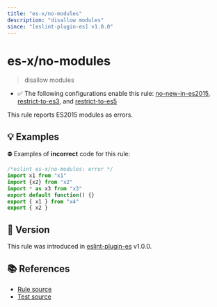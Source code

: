 ```yaml
---
title: "es-x/no-modules"
description: "disallow modules"
since: "[eslint-plugin-es] v1.0.0"
---
```


# es-x/no-modules
> disallow modules

- ✅ The following configurations enable this rule: [no-new-in-es2015], [restrict-to-es3], and [restrict-to-es5]

This rule reports ES2015 modules as errors.

## 💡 Examples

⛔ Examples of **incorrect** code for this rule:

<eslint-playground type="bad">

```js
/*eslint es-x/no-modules: error */
import x1 from "x1"
import {x2} from "x2"
import * as x3 from "x3"
export default function() {}
export { x1 } from "x4"
export { x2 }
```

</eslint-playground>

## 🚀 Version

This rule was introduced in [eslint-plugin-es] v1.0.0.

[eslint-plugin-es]: https://github.com/mysticatea/eslint-plugin-es

## 📚 References

- [Rule source](https://github.com/eslint-community/eslint-plugin-es-x/blob/master/lib/rules/no-modules.js)
- [Test source](https://github.com/eslint-community/eslint-plugin-es-x/blob/master/tests/lib/rules/no-modules.js)

[no-new-in-es2015]: ../configs/index.md#no-new-in-es2015
[restrict-to-es3]: ../configs/index.md#restrict-to-es3
[restrict-to-es5]: ../configs/index.md#restrict-to-es5
